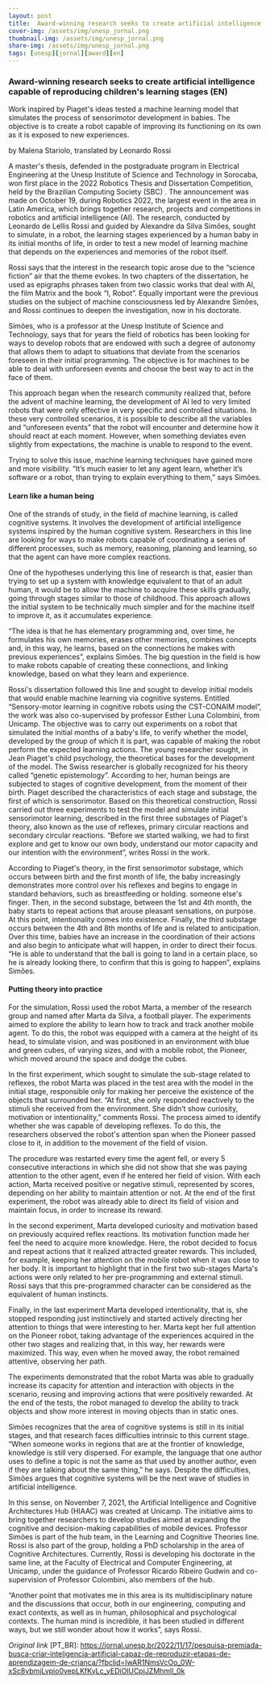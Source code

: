 ```yaml
---
layout: post
title:  Award-winning research seeks to create artificial intelligence capable of reproducing children's learning stages (EN)
cover-img: /assets/img/unesp_jornal.png
thumbnail-img: /assets/img/unesp_jornal.png
share-img: /assets/img/unesp_jornal.png
tags: [unesp][jornal][award][en]
---
```


### Award-winning research seeks to create artificial intelligence capable of reproducing children's learning stages (EN)

Work inspired by Piaget's ideas tested a machine learning model that simulates the process of sensorimotor development in babies. The objective is to create a robot capable of improving its functioning on its own as it is exposed to new experiences.

by Malena Stariolo, translated by Leonardo Rossi

A master's thesis, defended in the postgraduate program in Electrical Engineering at the Unesp Institute of Science and Technology in Sorocaba, won first place in the 2022 Robotics Thesis and Dissertation Competition, held by the Brazilian Computing Society (SBC) . The announcement was made on October 19, during Robotics 2022, the largest event in the area in Latin America, which brings together research, projects and competitions in robotics and artificial intelligence (AI). The research, conducted by Leonardo de Lellis Rossi and guided by Alexandre da Silva Simões, sought to simulate, in a robot, the learning stages experienced by a human baby in its initial months of life, in order to test a new model of learning machine that depends on the experiences and memories of the robot itself.

Rossi says that the interest in the research topic arose due to the “science fiction” air that the theme evokes. In two chapters of the dissertation, he used as epigraphs phrases taken from two classic works that deal with AI, the film Matrix and the book “I, Robot”. Equally important were the previous studies on the subject of machine consciousness led by Alexandre Simões, and Rossi continues to deepen the investigation, now in his doctorate.

Simões, who is a professor at the Unesp Institute of Science and Technology, says that for years the field of robotics has been looking for ways to develop robots that are endowed with such a degree of autonomy that allows them to adapt to situations that deviate from the scenarios foreseen in their initial programming. The objective is for machines to be able to deal with unforeseen events and choose the best way to act in the face of them.

This approach began when the research community realized that, before the advent of machine learning, the development of AI led to very limited robots that were only effective in very specific and controlled situations. In these very controlled scenarios, it is possible to describe all the variables and “unforeseen events” that the robot will encounter and determine how it should react at each moment. However, when something deviates even slightly from expectations, the machine is unable to respond to the event.

Trying to solve this issue, machine learning techniques have gained more and more visibility. “It’s much easier to let any agent learn, whether it’s software or a robot, than trying to explain everything to them,” says Simões.

#### Learn like a human being

One of the strands of study, in the field of machine learning, is called cognitive systems. It involves the development of artificial intelligence systems inspired by the human cognitive system. Researchers in this line are looking for ways to make robots capable of coordinating a series of different processes, such as memory, reasoning, planning and learning, so that the agent can have more complex reactions.

One of the hypotheses underlying this line of research is that, easier than trying to set up a system with knowledge equivalent to that of an adult human, it would be to allow the machine to acquire these skills gradually, going through stages similar to those of childhood. This approach allows the initial system to be technically much simpler and for the machine itself to improve it, as it accumulates experience.

“The idea is that he has elementary programming and, over time, he formulates his own memories, erases other memories, combines concepts and, in this way, he learns, based on the connections he makes with previous experiences”, explains Simões. The big question in the field is how to make robots capable of creating these connections, and linking knowledge, based on what they learn and experience.

Rossi's dissertation followed this line and sought to develop initial models that would enable machine learning via cognitive systems. Entitled “Sensory-motor learning in cognitive robots using the CST-CONAIM model”, the work was also co-supervised by professor Esther Luna Colombini, from Unicamp. The objective was to carry out experiments on a robot that simulated the initial months of a baby's life, to verify whether the model, developed by the group of which it is part, was capable of making the robot perform the expected learning actions.
The young researcher sought, in Jean Piaget's child psychology, the theoretical bases for the development of the model. The Swiss researcher is globally recognized for his theory called “genetic epistemology”. According to her, human beings are subjected to stages of cognitive development, from the moment of their birth. Piaget described the characteristics of each stage and substage, the first of which is sensorimotor. Based on this theoretical construction, Rossi carried out three experiments to test the model and simulate initial sensorimotor learning, described in the first three substages of Piaget's theory, also known as the use of reflexes, primary circular reactions and secondary circular reactions. “Before we started walking, we had to first explore and get to know our own body, understand our motor capacity and our intention with the environment”, writes Rossi in the work.

According to Piaget's theory, in the first sensorimotor substage, which occurs between birth and the first month of life, the baby increasingly demonstrates more control over his reflexes and begins to engage in standard behaviors, such as breastfeeding or holding. someone else's finger. Then, in the second substage, between the 1st and 4th month, the baby starts to repeat actions that arouse pleasant sensations, on purpose. At this point, intentionality comes into existence. Finally, the third substage occurs between the 4th and 8th months of life and is related to anticipation. Over this time, babies have an increase in the coordination of their actions and also begin to anticipate what will happen, in order to direct their focus. “He is able to understand that the ball is going to land in a certain place, so he is already looking there, to confirm that this is going to happen”, explains Simões.

#### Putting theory into practice

For the simulation, Rossi used the robot Marta, a member of the research group and named after Marta da Silva, a football player. The experiments aimed to explore the ability to learn how to track and track another mobile agent. To do this, the robot was equipped with a camera at the height of its head, to simulate vision, and was positioned in an environment with blue and green cubes, of varying sizes, and with a mobile robot, the Pioneer, which moved around the space and dodge the cubes.

In the first experiment, which sought to simulate the sub-stage related to reflexes, the robot Marta was placed in the test area with the model in the initial stage, responsible only for making her perceive the existence of the objects that surrounded her. “At first, she only responded reactively to the stimuli she received from the environment. She didn’t show curiosity, motivation or intentionality,” comments Rossi. The process aimed to identify whether she was capable of developing reflexes. To do this, the researchers observed the robot's attention span when the Pioneer passed close to it, in addition to the movement of the field of vision.

The procedure was restarted every time the agent fell, or every 5 consecutive interactions in which she did not show that she was paying attention to the other agent, even if he entered her field of vision. With each action, Marta received positive or negative stimuli, represented by scores, depending on her ability to maintain attention or not. At the end of the first experiment, the robot was already able to direct its field of vision and maintain focus, in order to increase its reward.

In the second experiment, Marta developed curiosity and motivation based on previously acquired reflex reactions. Its motivation function made her feel the need to acquire more knowledge. Here, the robot decided to focus and repeat actions that it realized attracted greater rewards. This included, for example, keeping her attention on the mobile robot when it was close to her body. It is important to highlight that in the first two sub-stages Marta's actions were only related to her pre-programming and external stimuli. Rossi says that this pre-programmed character can be considered as the equivalent of human instincts.

Finally, in the last experiment Marta developed intentionality, that is, she stopped responding just instinctively and started actively directing her attention to things that were interesting to her. Marta kept her full attention on the Pioneer robot, taking advantage of the experiences acquired in the other two stages and realizing that, in this way, her rewards were maximized. This way, even when he moved away, the robot remained attentive, observing her path.

The experiments demonstrated that the robot Marta was able to gradually increase its capacity for attention and interaction with objects in the scenario, reusing and improving actions that were positively rewarded. At the end of the tests, the robot managed to develop the ability to track objects and show more interest in moving objects than in static ones.

Simões recognizes that the area of cognitive systems is still in its initial stages, and that research faces difficulties intrinsic to this current stage. “When someone works in regions that are at the frontier of knowledge, knowledge is still very dispersed. For example, the language that one author uses to define a topic is not the same as that used by another author, even if they are talking about the same thing,” he says. Despite the difficulties, Simões argues that cognitive systems will be the next wave of studies in artificial intelligence.

In this sense, on November 7, 2021, the Artificial Intelligence and Cognitive Architectures Hub (HIAAC) was created at Unicamp. The initiative aims to bring together researchers to develop studies aimed at expanding the cognitive and decision-making capabilities of mobile devices. Professor Simões is part of the hub team, in the Learning and Cognitive Theories line. Rossi is also part of the group, holding a PhD scholarship in the area of Cognitive Architectures. Currently, Rossi is developing his doctorate in the same line, at the Faculty of Electrical and Computer Engineering, at Unicamp, under the guidance of Professor Ricardo Ribeiro Gudwin and co-supervision of Professor Colombini, also members of the hub.

“Another point that motivates me in this area is its multidisciplinary nature and the discussions that occur, both in our engineering, computing and exact contexts, as well as in human, philosophical and psychological contexts. The human mind is incredible, it has been studied in different ways, but we still wonder about how it works”, says Rossi.

*Original link* [PT_BR]: https://jornal.unesp.br/2022/11/17/pesquisa-premiada-busca-criar-inteligencia-artificial-capaz-de-reproduzir-etapas-de-aprendizagem-de-crianca/?fbclid=IwAR1NmsVcOo_0W-xSc8ybmjLvpio0vepLKfKyLc_yEDiOlUCpiJZMhmlI_0k
